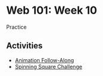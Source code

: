 # Web 101: Week 10
Practice

## Activities
- [Animation Follow-Along](AnimationFollowAlong.md)
- [Spinning Square Challenge](SpinningSquareChallenge.md)